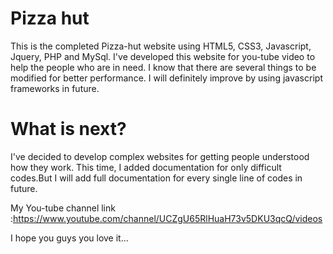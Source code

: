 # Pizza hut
This is the completed Pizza-hut website using HTML5, CSS3, Javascript, Jquery, PHP and MySql.
I've developed this website for you-tube video to help the people who are in need. I know that there are several things to be modified for better performance. I will definitely improve by using javascript frameworks in future.

# What is next?

I've decided to develop complex websites for getting people understood how they work. This time, I added documentation for only difficult codes.But I will add full documentation for every single line of codes in future. 

My You-tube channel link :https://www.youtube.com/channel/UCZgU65RlHuaH73v5DKU3qcQ/videos

I hope you guys you love it...


